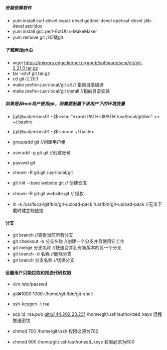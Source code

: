 #####   安装依赖软件
-   yum install curl-devel expat-devel gettext-devel openssl-devel zlib-devel asciidoc
-   yum install  gcc perl-ExtUtils-MakeMaker
-   yum remove git  //卸载git


#####  下载解压git后
-   wget https://mirrors.edge.kernel.org/pub/software/scm/git/git-2.21.0.tar.gz
-   tar -xzvf git.tar.gz
-   cd git-2.20.1
-   make prefix=/usr/local/git all   // 指向目录编译
-   make prefix=/usr/local/git install  //指向目录安装

#####  如果是非root用户使用git，则需要配置下该用户下的环境变量
-   [git@uatjenkins01 ~]$ echo "export PATH=$PATH:/usr/local/git/bin" >> ~/.bashrc
-   [git@uatjenkins01 ~]$ source ~/.bashrc

-   groupadd git //创建用户组
-   useradd -g git git  //创建账号
-   passwd git   
-   chown -R git:git /usr/local/git
-   git init --bare website.git    // 创建仓库
-   chown -R git:git website.git    // 授权

-   ln -s /usr/local/git/bin/git-upload-pack /usr/bin/git-upload-pack   //无法下载时建立软链接
####  分支    
-   git branch                      //查看当前所有分支
-   git checkout -b 分支名称        //创建一个分支并且使用它工作
-   git merge 分支名称              //快速合并到有新版本的另一个分支
-   git branch -d 名称              //删除分支
-   git branch 分支名称             //切换分支

####    设置用户只能拉取和推送代码权限
-   vim /etc/passwd    
-   git:x:1000:1000::/home/git:/bin/git-shell


-   ssh-keygen -t rsa
-   scp id_rsa.pub  git@144.202.23.231:/home/git/.ssh/authorized_keys     远程推送密钥
-   chmod 700 /home/git/.ssh                             权限必须为700 
-   chmod 600 /home/git/.ssh/authorized_keys             权限必须为600